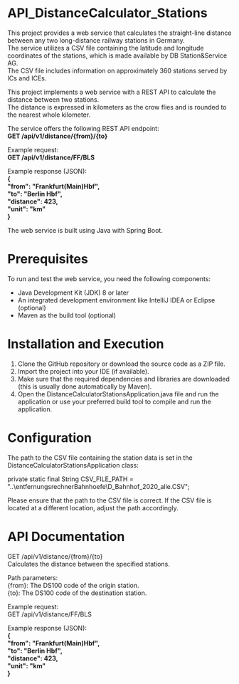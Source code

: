 # API_DistanceCalculator_Stations

This project provides a web service that calculates the straight-line distance between any two long-distance railway stations in Germany.  
The service utilizes a CSV file containing the latitude and longitude coordinates of the stations, which is made available by DB Station&Service AG.   
The CSV file includes information on approximately 360 stations served by ICs and ICEs.  

This project implements a web service with a REST API to calculate the distance between two stations.   
The distance is expressed in kilometers as the crow flies and is rounded to the nearest whole kilometer.   

The service offers the following REST API endpoint:  
**GET /api/v1/distance/{from}/{to}**

Example request:  
**GET /api/v1/distance/FF/BLS**

Example response (JSON):  
**{  
  "from": "Frankfurt(Main)Hbf",  
  "to": "Berlin Hbf",  
  "distance": 423,  
  "unit": "km"  
}**  

The web service is built using Java with Spring Boot.

# Prerequisites

To run and test the web service, you need the following components:

- Java Development Kit (JDK) 8 or later  
- An integrated development environment like IntelliJ IDEA or Eclipse (optional)  
- Maven as the build tool (optional)  

# Installation and Execution

1. Clone the GitHub repository or download the source code as a ZIP file.  
2. Import the project into your IDE (if available).  
3. Make sure that the required dependencies and libraries are downloaded (this is usually done automatically by Maven).  
4. Open the DistanceCalculatorStationsApplication.java file and run the application or use your preferred build tool to compile and run the application.  

# Configuration

The path to the CSV file containing the station data is set in the DistanceCalculatorStationsApplication class:

private static final String CSV_FILE_PATH = "..\\entfernungsrechnerBahnhoefe\\D_Bahnhof_2020_alle.CSV";

Please ensure that the path to the CSV file is correct. 
If the CSV file is located at a different location, adjust the path accordingly.

# API Documentation

GET /api/v1/distance/{from}/{to}  
Calculates the distance between the specified stations.  

Path parameters:  
  {from}: The DS100 code of the origin station.  
  {to}: The DS100 code of the destination station.  

Example request:  
   GET /api/v1/distance/FF/BLS  

Example response (JSON):  
    **{  
    "from": "Frankfurt(Main)Hbf",  
      "to": "Berlin Hbf",  
      "distance": 423,  
      "unit": "km"  
     }** 

